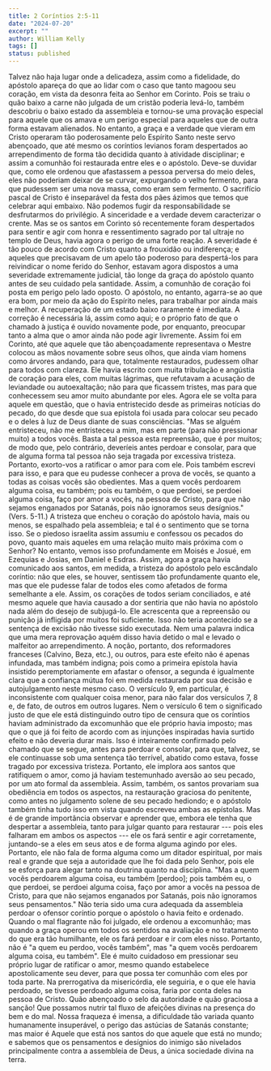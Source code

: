 ```yaml
---
title: 2 Coríntios 2:5-11
date: "2024-07-20"
excerpt: ""
author: William Kelly
tags: []
status: published
---
```


Talvez não haja lugar onde a delicadeza, assim como a fidelidade, do
apóstolo apareça do que ao lidar com o caso que tanto magoou seu
coração, em vista da desonra feita ao Senhor em Corinto. Pois se traiu o
quão baixo a carne não julgada de um cristão poderia levá-lo, também
descobriu o baixo estado da assembleia e tornou-se uma provação especial
para aquele que os amava e um perigo especial para aqueles que de outra
forma estavam alienados. No entanto, a graça e a verdade que vieram em
Cristo operaram tão poderosamente pelo Espírito Santo neste servo
abençoado, que até mesmo os coríntios levianos foram despertados ao
arrependimento de forma tão decidida quanto à atividade disciplinar; e
assim a comunhão foi restaurada entre eles e o apóstolo. Deve-se duvidar
que, como ele ordenou que afastassem a pessoa perversa do meio deles,
eles não poderiam deixar de se curvar, expurgando o velho fermento, para
que pudessem ser uma nova massa, como eram sem fermento. O sacrifício
pascal de Cristo é inseparável da festa dos pães ázimos que temos que
celebrar aqui embaixo. Não podemos fugir da responsabilidade se
desfrutarmos do privilégio. A sinceridade e a verdade devem caracterizar
o crente. Mas se os santos em Corinto só recentemente foram despertados
para sentir e agir com honra e ressentimento sagrado por tal ultraje no
templo de Deus, havia agora o perigo de uma forte reação. A severidade é
tão pouco de acordo com Cristo quanto a frouxidão ou indiferença; e
aqueles que precisavam de um apelo tão poderoso para despertá-los para
reivindicar o nome ferido do Senhor, estavam agora dispostos a uma
severidade extremamente judicial, tão longe da graça do apóstolo quanto
antes de seu cuidado pela santidade. Assim, a comunhão de coração foi
posta em perigo pelo lado oposto. O apóstolo, no entanto, agarra-se ao
que era bom, por meio da ação do Espírito neles, para trabalhar por
ainda mais e melhor. A recuperação de um estado baixo raramente é
imediata. A correção é necessária lá, assim como aqui; e o próprio fato
de que o chamado à justiça é ouvido novamente pode, por enquanto,
preocupar tanto a alma que o amor ainda não pode agir livremente. Assim
foi em Corinto, até que aquele que tão abençoadamente representava o
Mestre colocou as mãos novamente sobre seus olhos, que ainda viam homens
como árvores andando, para que, totalmente restaurados, pudessem olhar
para todos com clareza. Ele havia escrito com muita tribulação e
angústia de coração para eles, com muitas lágrimas, que refutavam a
acusação de leviandade ou autoexaltação; não para que ficassem tristes,
mas para que conhecessem seu amor muito abundante por eles. Agora ele se
volta para aquele em questão, que o havia entristecido desde as
primeiras notícias do pecado, do que desde que sua epístola foi usada
para colocar seu pecado e o deles à luz de Deus diante de suas
consciências. "Mas se alguém entristeceu, não me entristeceu a mim, mas
em parte (para não pressionar muito) a todos vocês. Basta a tal pessoa
esta repreensão, que é por muitos; de modo que, pelo contrário,
deveríeis antes perdoar e consolar, para que de alguma forma tal pessoa
não seja tragada por excessiva tristeza. Portanto, exorto-vos a
ratificar o amor para com ele. Pois também escrevi para isso, e para que
eu pudesse conhecer a prova de vocês, se quanto a todas as coisas vocês
são obedientes. Mas a quem vocês perdoarem alguma coisa, eu também; pois
eu também, o que perdoei, se perdoei alguma coisa, faço por amor a
vocês, na pessoa de Cristo, para que não sejamos enganados por Satanás,
pois não ignoramos seus desígnios." (Vers. 5-11.) A tristeza que encheu
o coração do apóstolo havia, mais ou menos, se espalhado pela
assembleia; e tal é o sentimento que se torna isso. Se o piedoso
israelita assim assumiu e confessou os pecados do povo, quanto mais
aqueles em uma relação muito mais próxima com o Senhor? No entanto,
vemos isso profundamente em Moisés e Josué, em Ezequias e Josias, em
Daniel e Esdras. Assim, agora a graça havia comunicado aos santos, em
medida, a tristeza do apóstolo pelo escândalo coríntio: não que eles, se
houver, sentissem tão profundamente quanto ele, mas que ele pudesse
falar de todos eles como afetados de forma semelhante a ele. Assim, os
corações de todos seriam conciliados, e até mesmo aquele que havia
causado a dor sentiria que não havia no apóstolo nada além do desejo de
subjugá-lo. Ele acrescenta que a repreensão ou punição já infligida por
muitos foi suficiente. Isso não teria acontecido se a sentença de
excisão não tivesse sido executada. Nem uma palavra indica que uma mera
reprovação aquém disso havia detido o mal e levado o malfeitor ao
arrependimento. A noção, portanto, dos reformadores franceses (Calvino,
Beza, etc.), ou outros, para este efeito não é apenas infundada, mas
também indigna; pois como a primeira epístola havia insistido
peremptoriamente em afastar o ofensor, a segunda é igualmente clara que
a confiança mútua foi em medida restaurada por sua decisão e
autojulgamento neste mesmo caso. O versículo 9, em particular, é
inconsistente com qualquer coisa menor, para não falar dos versículos 7,
8 e, de fato, de outros em outros lugares. Nem o versículo 6 tem o
significado justo de que ele está distinguindo outro tipo de censura que
os coríntios haviam administrado da excomunhão que ele próprio havia
imposto; mas que o que já foi feito de acordo com as injunções
inspiradas havia surtido efeito e não deveria durar mais. Isso é
inteiramente confirmado pelo chamado que se segue, antes para perdoar e
consolar, para que, talvez, se ele continuasse sob uma sentença tão
terrível, abatido como estava, fosse tragado por excessiva tristeza.
Portanto, ele implora aos santos que ratifiquem o amor, como já haviam
testemunhado aversão ao seu pecado, por um ato formal da assembleia.
Assim, também, os santos provariam sua obediência em todos os aspectos,
na restauração graciosa do penitente, como antes no julgamento solene de
seu pecado hediondo; e o apóstolo também tinha tudo isso em vista quando
escreveu ambas as epístolas. Mas é de grande importância observar e
aprender que, embora ele tenha que despertar a assembleia, tanto para
julgar quanto para restaurar --- pois eles falharam em ambos os aspectos
--- ele os fará sentir e agir corretamente, juntando-se a eles em seus
atos e de forma alguma agindo por eles. Portanto, ele não fala de forma
alguma como um ditador espiritual, por mais real e grande que seja a
autoridade que lhe foi dada pelo Senhor, pois ele se esforça para alegar
tanto na doutrina quanto na disciplina. "Mas a quem vocês perdoarem
alguma coisa, eu também \[perdoo\]; pois também eu, o que perdoei, se
perdoei alguma coisa, faço por amor a vocês na pessoa de Cristo, para
que não sejamos enganados por Satanás, pois não ignoramos seus
pensamentos." Não teria sido uma cura adequada da assembleia perdoar o
ofensor coríntio porque o apóstolo o havia feito e ordenado. Quando o
mal flagrante não foi julgado, ele ordenou a excomunhão; mas quando a
graça operou em todos os sentidos na avaliação e no tratamento do que
era tão humilhante, ele os fará perdoar e ir com eles nisso. Portanto,
não é "a quem eu perdoo, vocês também", mas "a quem vocês perdoarem
alguma coisa, eu também". Ele é muito cuidadoso em pressionar seu
próprio lugar de ratificar o amor, mesmo quando estabelece
apostolicamente seu dever, para que possa ter comunhão com eles por toda
parte. Na prerrogativa da misericórdia, ele seguiria, e o que ele havia
perdoado, se tivesse perdoado alguma coisa, faria por conta deles na
pessoa de Cristo. Quão abençoado o selo da autoridade e quão graciosa a
sanção! Que possamos nutrir tal fluxo de afeições divinas na presença do
bem e do mal. Nossa fraqueza é imensa, a dificuldade tão variada quanto
humanamente insuperável, o perigo das astúcias de Satanás constante; mas
maior é Aquele que está nos santos do que aquele que está no mundo; e
sabemos que os pensamentos e desígnios do inimigo são nivelados
principalmente contra a assembleia de Deus, a única sociedade divina na
terra.

